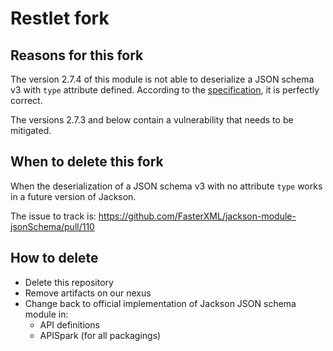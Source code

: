 # Restlet fork

## Reasons for this fork

The version 2.7.4 of this module is not able to deserialize a JSON schema v3 with `type` attribute defined. According to the [specification](https://tools.ietf.org/html/draft-zyp-json-schema-03#section-5), it is perfectly correct.

The versions 2.7.3 and below contain a vulnerability that needs to be mitigated.

## When to delete this fork

When the deserialization of a JSON schema v3 with no attribute `type` works in a future version of Jackson.

The issue to track is: https://github.com/FasterXML/jackson-module-jsonSchema/pull/110

## How to delete

- Delete this repository
- Remove artifacts on our nexus
- Change back to official implementation of Jackson JSON schema module in:
  - API definitions
  - APISpark (for all packagings)
